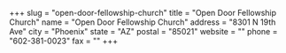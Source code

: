+++
slug = "open-door-fellowship-church"
title = "Open Door Fellowship Church"
name = "Open Door Fellowship Church"
address = "8301 N 19th Ave"
city = "Phoenix"
state = "AZ"
postal = "85021"
website = ""
phone = "602-381-0023"
fax = ""
+++
